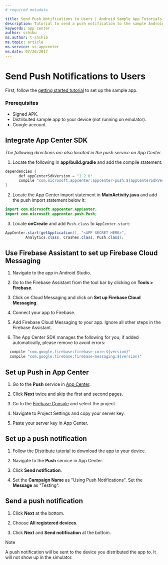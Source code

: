 ```yaml
---
# required metadata

title: Send Push Notifications to Users | Android Sample App Tutorials
description: Tutorial to send a push notification to the sample Android app.
keywords: app center
author: sshibu
ms.author: t-shshib
ms.topic: article
ms.service: vs-appcenter
ms.date: 07/26/2017
---
```



# Send Push Notifications to Users
First, follow the [getting started tutorial](getting-started.md) to set up the sample app.

### Prerequisites
 - Signed APK.
 - Distributed sample app to your device (not running on emulator).
 - Google account.

## Integrate App Center SDK
*The following directions are also located in the push service on App Center.*
1. Locate the following in **app/build.gradle** and add the compile statement:

``` java
dependencies {  
      def appCenterSdkVersion = '1.2.0'
      compile "com.microsoft.appcenter:appcenter-push:${appCenterSdkVersion}"
}
```

2. Locate the App Center import statement in **MainActivity.java** and add the push import statement below it:

```java
import com.microsoft.appcenter.AppCenter;
import com.microsoft.appcenter.push.Push;
```

3. Locate **onCreate** and add `Push.class` to `AppCenter.start`:

```java
AppCenter.start(getApplication(), "<APP SECRET HERE>",
         Analytics.class, Crashes.class, Push.class);
```

## Use Firebase Assistant to set up Firebase Cloud Messaging
1. Navigate to the app in Android Studio.

2. Go to the Firebase Assistant from the tool bar by clicking on **Tools > Firebase**.

3. Click on Cloud Messaging and click on **Set up Firebase Cloud Messaging**.

4. Connect your app to Firebase.

5. Add Firebase Cloud Messaging to your app. Ignore all other steps in the Firebase Assistant.

6. The App Center SDK manages the following for you; if added automatically, please remove to avoid errors:

```java
  compile "com.google.firebase:firebase-core:${version}"
  compile "com.google.firebase:firebase-messaging:${version}"
```


## Set up Push in App Center
1. Go to the **Push** service in [App Center](https://appcenter.ms/apps).

2. Click **Next** twice and skip the first and second pages.

3. Go to the [Firebase Console](https://console.firebase.google.com/) and select the project.

4. Navigate to Project Settings and copy your server key.

5. Paste your server key in App Center.


## Set up a push notification
1. Follow the [Distribute tutorial](distribute.md) to download the app to your device.

2. Navigate to the **Push** service in App Center.

3. Click **Send notification**.

4. Set the **Campaign Name** as "Using Push Notifications". Set the **Message** as "Testing".  

## Send a push notification
1. Click **Next** at the bottom.

2. Choose **All registered devices**.

3. Click **Next** and **Send notification** at the bottom.

> [!NOTE]
> A push notification will be sent to the device you
> distributed the app to. It will not show up in the simulator.
